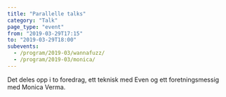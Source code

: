 ```yaml
---
title: "Parallelle talks"
category: "Talk"
page_type: "event"
from: "2019-03-29T17:15"
to: "2019-03-29T18:00"
subevents:
  - /program/2019-03/wannafuzz/
  - /program/2019-03/monica/
---
```

Det deles opp i to foredrag, ett teknisk med Even og ett foretningsmessig med Monica Verma.
 